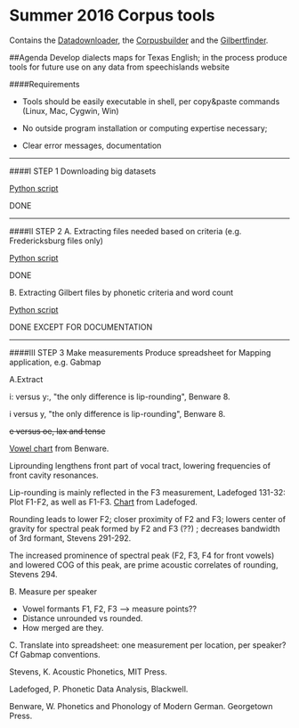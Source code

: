 # Summer 2016 Corpus tools

Contains the [Datadownloader](https://github.com/patrickschu/tgdp/tree/master/summer16/downloader), the [Corpusbuilder](https://github.com/patrickschu/tgdp/tree/master/summer16/corpusbuilder) and the [Gilbertfinder](https://raw.githubusercontent.com/patrickschu/tgdp/master/summer16/gilberttools/gilbertfinder.py).

##Agenda
Develop dialects maps for Texas English; in the process produce tools for future use on any data from speechislands website

####Requirements

- Tools should be easily executable in shell, per copy&paste commands (Linux, Mac, Cygwin, Win)

- No outside program installation or computing expertise necessary;
 
- Clear error messages, documentation

---
####I STEP 1
Downloading big datasets

[Python script](https://raw.githubusercontent.com/patrickschu/tgdp/master/summer16/downloader.py)

DONE

---
####II STEP 2
A. Extracting files needed based on criteria (e.g. Fredericksburg files only)

[Python script](https://raw.githubusercontent.com/patrickschu/tgdp/master/summer16/corpusbuilder/corpusbuilder_original.py)

DONE

B. Extracting Gilbert files by phonetic criteria and word count

[Python script](https://raw.githubusercontent.com/patrickschu/tgdp/master/summer16/gilberttools/gilbertfinder.py)

DONE EXCEPT FOR DOCUMENTATION

---
####III STEP 3
Make measurements 
Produce spreadsheet for Mapping application, e.g. Gabmap

A.Extract 

i: versus y:, "the only difference is lip-rounding", Benware 8. 

i versus y, "the only difference is lip-rounding", Benware 8.

~~e versus oe, lax and tense~~

[Vowel chart](https://utexas.box.com/shared/static/s8waxx113wxzolpbsyj2oecrf3tnu7nv.jpg) from Benware.

Liprounding lengthens front part of vocal tract, lowering frequencies of front cavity resonances. 

Lip-rounding is mainly reflected in the F3 measurement, Ladefoged 131-32: Plot F1-F2, as well as F1-F3. [Chart](https://utexas.box.com/shared/static/4ihj2hyc82lu3onriwao8d390d12yndg.jpg) from Ladefoged. 

Rounding leads to lower F2;  closer proximity of F2 and F3; lowers center of gravity for spectral peak formed by F2 and F3 (??) ; decreases bandwidth of 3rd formant, Stevens 291-292.

The increased prominence of spectral peak (F2, F3, F4 for front vowels) and lowered COG of this peak, are prime acoustic correlates of rounding, Stevens 294. 

B. Measure per speaker
- Vowel formants F1, F2, F3 --> measure points??
- Distance unrounded vs rounded. 
- How merged are they. 



C. Translate into spreadsheet: one measurement per location, per speaker? Cf Gabmap conventions. 

Stevens, K. Acoustic Phonetics, MIT Press. 

Ladefoged, P. Phonetic Data Analysis, Blackwell. 

Benware, W. Phonetics and Phonology of Modern German. Georgetown Press. 




